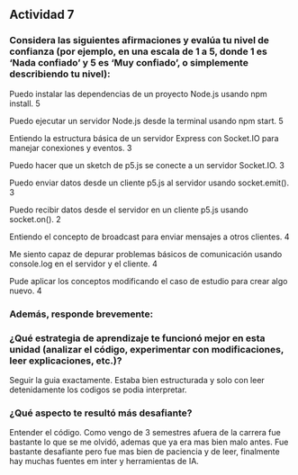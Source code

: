 ## Actividad 7

### Considera las siguientes afirmaciones y evalúa tu nivel de confianza (por ejemplo, en una escala de 1 a 5, donde 1 es ‘Nada confiado’ y 5 es ‘Muy confiado’, o simplemente describiendo tu nivel):

Puedo instalar las dependencias de un proyecto Node.js usando npm install.  5

Puedo ejecutar un servidor Node.js desde la terminal usando npm start.  5

Entiendo la estructura básica de un servidor Express con Socket.IO para manejar conexiones y eventos.  3

Puedo hacer que un sketch de p5.js se conecte a un servidor Socket.IO.  3

Puedo enviar datos desde un cliente p5.js al servidor usando socket.emit().  3

Puedo recibir datos desde el servidor en un cliente p5.js usando socket.on().  2

Entiendo el concepto de broadcast para enviar mensajes a otros clientes.  4

Me siento capaz de depurar problemas básicos de comunicación usando console.log en el servidor y el cliente.  4

Pude aplicar los conceptos modificando el caso de estudio para crear algo nuevo.  4

### Además, responde brevemente:

### ¿Qué estrategia de aprendizaje te funcionó mejor en esta unidad (analizar el código, experimentar con modificaciones, leer explicaciones, etc.)?

Seguir la guia exactamente. Estaba bien estructurada y solo con leer detenidamente los codigos se podia interpretar.

### ¿Qué aspecto te resultó más desafiante?

Entender el código. Como vengo de 3 semestres afuera de la carrera fue bastante lo que se me olvidó, ademas que ya era mas bien malo antes.
Fue bastante desafiante pero fue mas bien de paciencia y de leer, finalmente hay muchas fuentes em inter y herramientas de IA.
